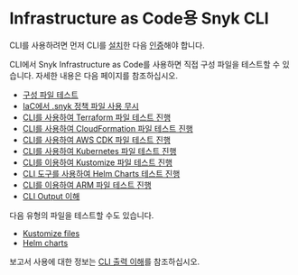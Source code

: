 # Infrastructure as Code용 Snyk CLI

CLI를 사용하려면 먼저 CLI를 [설치](../../../features/snyk-cli/install-the-snyk-cli/)한 다음 [인증](../../../features/snyk-cli/commands/auth.md)해야 합니다.

CLI에서 Snyk Infrastructure as Code를 사용하면 직접 구성 파일을 테스트할 수 있습니다. 자세한 내용은 다음 페이지를 참조하십시오.

* [구성 파일 테스트](test-your-configuration-files.md)
* [IaC에서 .snyk 정책 파일 사용 무시](iac-ignores-using-the-.snyk-policy-file.md)
* [CLI를 사용하여 Terraform 파일 테스트 진행](test-your-terraform-files-with-the-cli-tool.md)
* [CLI를 사용하여 CloudFormation 파일 테스트 진행](test-your-cloudformation-files-with-cli-tool.md)
* [CLI를 사용하여 AWS CDK 파일 테스트 진행](test-your-aws-cdk-files-with-our-cli-tool.md)
* [CLI를 사용하여 Kubernetes 파일 테스트 진행](test-your-kubernetes-files-with-our-cli-tool.md)
* [CLI를 이용하여 Kustomize 파일 테스트 진행](test-your-kustomize-files-with-our-cli-tool.md)
* [CLI 도구를 사용하여 Helm Charts 테스트 진행](test-your-helm-charts-with-our-cli-tool.md)
* [CLI를 이용하여 ARM 파일 테스트 진행](test-your-arm-files-with-the-cli-tool.md)
* [CLI Output 이해](understanding-configuration-scan-issues.md)

다음 유형의 파일을 테스트할 수도 있습니다.

* [Kustomize files](test-your-kustomize-files-with-our-cli-tool.md)
* [Helm charts](test-your-helm-charts-with-our-cli-tool.md)

보고서 사용에 대한 정보는 [CLI 출력 이해](understanding-configuration-scan-issues.md)를 참조하십시오.
